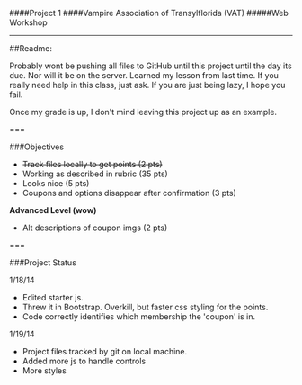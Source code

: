 ####Project 1
####Vampire Association of Transylflorida (VAT)
#####Web Workshop

---

##Readme:

Probably wont be pushing all files to GitHub until this project until the day its due. Nor will it be on the server. Learned my lesson from last time. If you really need help in this class, just ask. If you are just being lazy, I hope you fail.

Once my grade is up, I don't mind leaving this project up as an example.


===

###Objectives

- ~~Track files locally to get points (2 pts)~~
- Working as described in rubric (35 pts)
- Looks nice (5 pts)
- Coupons and options disappear after confirmation (3 pts)

**Advanced Level (wow)**
- Alt descriptions of coupon imgs (2 pts)

===

###Project Status

1/18/14
- Edited starter js.
- Threw it in Bootstrap. Overkill, but faster css styling for the points.
- Code correctly identifies which membership the 'coupon' is in.

1/19/14
- Project files tracked by git on local machine.
- Added more js to handle controls
- More styles
